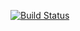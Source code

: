 <a href='https://semaphoreci.com/hiebra/tycho-pomful'> <img src='https://semaphoreci.com/api/v1/hiebra/tycho-pomful/branches/master/badge.svg' alt='Build Status'></a>
